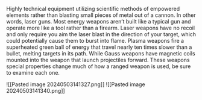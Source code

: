 Highly technical equipment utilizing scientific methods of empowered elements rather than blasting small pieces of metal out of a cannon. In other words, laser guns. Most energy weapons aren’t built like a typical gun and operate more like a tool rather than a firearm. Laser weapons have no recoil and only require you aim the laser blast in the direction of your target, which could potentially cause them to burst into flame. Plasma weapons fire a superheated green ball of energy that travel nearly ten times slower than a bullet, melting targets in its path. While Gauss weapons have magnetic coils mounted into the weapon that launch projectiles forward. These weapons special properties change much of how a ranged weapon is used, be sure to examine each one.

![[Pasted image 20240503141327.png]]
![[Pasted image 20240503141340.png]]


